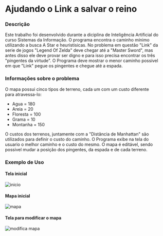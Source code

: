 # Ajudando o Link a salvar o reino
### Descrição
Este trabalho foi desenvolvido durante a diciplina de Inteligência Artificial do curso Sistemas da Informação. O programa encontra o caminho mínimo utilizando a busca A Star e heuristisicas. No problema em questão "Link" da serie de jogos "Legend Of Zelda" deve chegar até a "Master Sword", mas antes disso ele deve provar ser digno e para isso precisa encontrar os três "pingentes da virtude". O Programa deve mostrar o menor caminho possivel em que "Link" pegue os pingentes e chegue até a espada.

### Informações sobre o problema
O mapa possui cinco tipos de terreno, cada um com um custo diferente para atravessa-lo:
- Agua = 180
- Areia = 20
- Floresta = 100
- Grama = 10
- Montanha = 150

O custos dos terrenos, juntamente com a "Distância de Manhattan" são utilizados para definir o custo do caminho. O Programa exibe na tela do usuario o melhor caminho e o custo do mesmo. O mapa é editável, sendo possivel mudar a posição dos pingentes, da espada e de cada terreno. 
### Exemplo de Uso

#### Tela inicial

![inicio](https://github.com/GuilhermePatricio/Menor-caminho/blob/main/inicio.png)

#### Mapa inicial

![mapa](https://github.com/GuilhermePatricio/Menor-caminho/blob/main/mapa.png)

#### Tela para modificar o mapa

![modifica mapa](https://github.com/GuilhermePatricio/Menor-caminho/blob/main/modifica_terreno.png)
